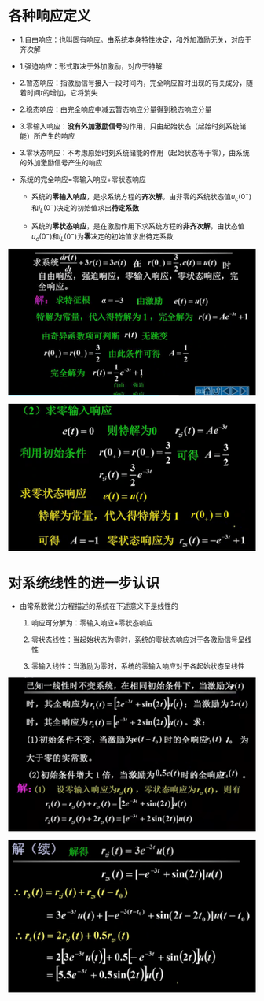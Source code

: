 # 各种响应定义
* 1.自由响应：也叫固有响应。由系统本身特性决定，和外加激励无关，对应于齐次解

* 1.强迫响应：形式取决于外加激励，对应于特解

* 2.暂态响应：指激励信号接入一段时间内，完全响应暂时出现的有关成分，随着时间$t$的增加，它将消失

* 2.稳态响应：由完全响应中减去暂态响应分量得到稳态响应分量

* 3.零输入响应：**没有外加激励信号**的作用，只由起始状态（起始时刻系统储能）所产生的响应

* 3.零状态响应：不考虑原始时刻系统储能的作用（起始状态等于零），由系统的外加激励信号产生的响应

* 系统的完全响应=零输入响应+零状态响应
    * 系统的**零输入响应**，是求系统方程的**齐次解**。由非零的系统状态值$u_c(0^-)$和$i_L(0^-)$决定的初始值求出**待定系数**

    * 系统的**零状态响应**，是在激励作用下求系统方程的**非齐次解**，由状态值$u_c(0^-)$和$i_L(0^-)$为**零**决定的初始值求出待定系数

![Alt text](image-164.png)

![Alt text](image-165.png)

# 对系统线性的进一步认识
* 由常系数微分方程描述的系统在下述意义下是线性的
    1. 响应可分解为：零输入响应+零状态响应

    2. 零状态线性：当起始状态为零时，系统的零状态响应对于各激励信号呈线性

    3. 零输入线性：当激励为零时，系统的零输入响应对于各起始状态呈线性

![Alt text](image-169.png)

![Alt text](image-369.png)
